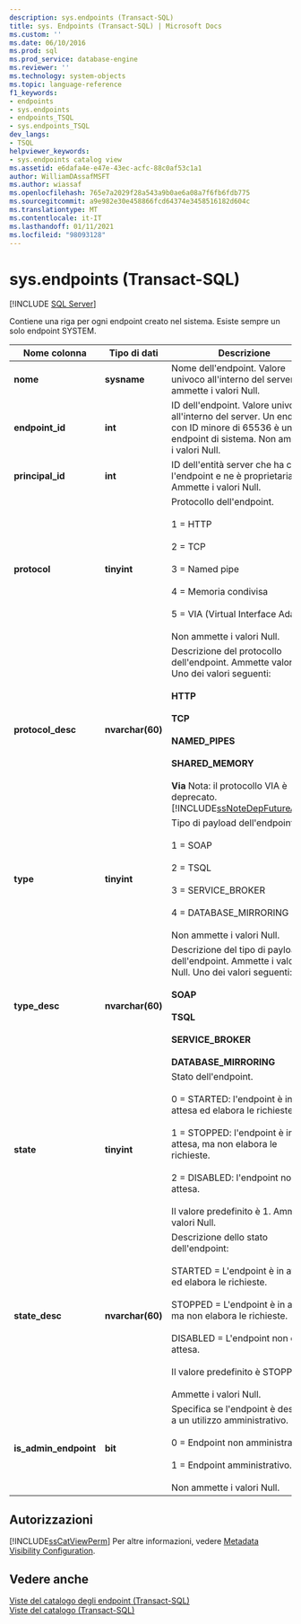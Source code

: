 ```yaml
---
description: sys.endpoints (Transact-SQL)
title: sys. Endpoints (Transact-SQL) | Microsoft Docs
ms.custom: ''
ms.date: 06/10/2016
ms.prod: sql
ms.prod_service: database-engine
ms.reviewer: ''
ms.technology: system-objects
ms.topic: language-reference
f1_keywords:
- endpoints
- sys.endpoints
- endpoints_TSQL
- sys.endpoints_TSQL
dev_langs:
- TSQL
helpviewer_keywords:
- sys.endpoints catalog view
ms.assetid: e6dafa4e-e47e-43ec-acfc-88c0af53c1a1
author: WilliamDAssafMSFT
ms.author: wiassaf
ms.openlocfilehash: 765e7a2029f28a543a9b0ae6a08a7f6fb6fdb775
ms.sourcegitcommit: a9e982e30e458866fcd64374e3458516182d604c
ms.translationtype: MT
ms.contentlocale: it-IT
ms.lasthandoff: 01/11/2021
ms.locfileid: "98093128"
---
```

# <a name="sysendpoints-transact-sql"></a>sys.endpoints (Transact-SQL)
[!INCLUDE [SQL Server](../../includes/applies-to-version/sqlserver.md)]

  Contiene una riga per ogni endpoint creato nel sistema. Esiste sempre un solo endpoint SYSTEM.  
  
|Nome colonna|Tipo di dati|Descrizione|  
|-----------------|---------------|-----------------|  
|**nome**|**sysname**|Nome dell'endpoint. Valore univoco all'interno del server. Non ammette i valori Null.|  
|**endpoint_id**|**int**|ID dell'endpoint. Valore univoco all'interno del server. Un endpoint con ID minore di 65536 è un endpoint di sistema. Non ammette i valori Null.|  
|**principal_id**|**int**|ID dell'entità server che ha creato l'endpoint e ne è proprietaria. Ammette i valori Null.|  
|**protocol**|**tinyint**|Protocollo dell'endpoint.<br /><br /> 1 = HTTP<br /><br /> 2 = TCP<br /><br /> 3 = Named pipe<br /><br /> 4 = Memoria condivisa<br /><br /> 5 = VIA (Virtual Interface Adapter)<br /><br /> Non ammette i valori Null.|  
|**protocol_desc**|**nvarchar(60)**|Descrizione del protocollo dell'endpoint. Ammette valori Null. Uno dei valori seguenti:<br /><br /> **HTTP**<br /><br /> **TCP**<br /><br /> **NAMED_PIPES**<br /><br /> **SHARED_MEMORY**<br /><br /> **Via** Nota: il protocollo VIA è deprecato. [!INCLUDE[ssNoteDepFutureAvoid](../../includes/ssnotedepfutureavoid-md.md)]|  
|**type**|**tinyint**|Tipo di payload dell'endpoint.<br /><br /> 1 = SOAP<br /><br /> 2 = TSQL<br /><br /> 3 = SERVICE_BROKER<br /><br /> 4 = DATABASE_MIRRORING<br /><br /> Non ammette i valori Null.|  
|**type_desc**|**nvarchar(60)**|Descrizione del tipo di payload dell'endpoint. Ammette i valori Null. Uno dei valori seguenti:<br /><br /> **SOAP**<br /><br /> **TSQL**<br /><br /> **SERVICE_BROKER**<br /><br /> **DATABASE_MIRRORING**|  
|**state**|**tinyint**|Stato dell'endpoint.<br /><br /> 0 = STARTED: l'endpoint è in attesa ed elabora le richieste.<br /><br /> 1 = STOPPED: l'endpoint è in attesa, ma non elabora le richieste.<br /><br /> 2 = DISABLED: l'endpoint non è in attesa.<br /><br /> Il valore predefinito è 1. Ammette i valori Null.|  
|**state_desc**|**nvarchar(60)**|Descrizione dello stato dell'endpoint:<br /><br /> STARTED = L'endpoint è in attesa ed elabora le richieste.<br /><br /> STOPPED = L'endpoint è in attesa, ma non elabora le richieste.<br /><br /> DISABLED = L'endpoint non è in attesa.<br /><br /> Il valore predefinito è STOPPED.<br /><br /> Ammette i valori Null.|  
|**is_admin_endpoint**|**bit**|Specifica se l'endpoint è destinato a un utilizzo amministrativo.<br /><br /> 0 = Endpoint non amministrativo.<br /><br /> 1 = Endpoint amministrativo.<br /><br /> Non ammette i valori Null.|  
  
## <a name="permissions"></a>Autorizzazioni  
 [!INCLUDE[ssCatViewPerm](../../includes/sscatviewperm-md.md)] Per altre informazioni, vedere [Metadata Visibility Configuration](../../relational-databases/security/metadata-visibility-configuration.md).  
  
## <a name="see-also"></a>Vedere anche  
 [Viste del catalogo degli endpoint &#40;Transact-SQL&#41;](../../relational-databases/system-catalog-views/endpoints-catalog-views-transact-sql.md)   
 [Viste del catalogo &#40;Transact-SQL&#41;](../../relational-databases/system-catalog-views/catalog-views-transact-sql.md)  
  
  
